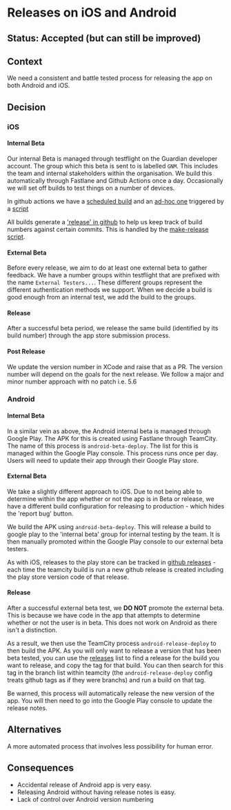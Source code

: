 # Releases on iOS and Android

## Status: Accepted (but can still be improved)

## Context

We need a consistent and battle tested process for releasing the app on both Android and iOS.

## Decision

### iOS

#### Internal Beta

Our internal Beta is managed through testflight on the Guardian developer account. The group which this beta is sent to is labelled `GNM`. This includes the team and internal stakeholders within the organisation. We build this automatically through Fastlane and Github Actions once a day. Occasionally we will set off builds to test things on a number of devices.

In github actions we have a [scheduled build](https://github.com/guardian/editions/actions?query=workflow%3Ascheduled-ios-beta) and an [ad-hoc one](https://github.com/guardian/editions/actions?query=workflow%3A%22Upload+ios-beta%22) triggered by a [script](https://github.com/guardian/editions/blob/main/script/upload-ios-build.sh)

All builds generate a ['release' in github](https://github.com/guardian/editions/releases) to help us keep track of build numbers against certain commits. This is handled by the [make-release script](https://github.com/guardian/editions/blob/main/script/make-release.js).

#### External Beta

Before every release, we aim to do at least one external beta to gather feedback. We have a number groups within testflight that are prefixed with the name `External Testers...`. These different groups represent the different authentication methods we support. When we decide a build is good enough from an internal test, we add the build to the groups.

#### Release

After a successful beta period, we release the same build (identified by its build number) through the app store submission process.

#### Post Release

We update the version number in XCode and raise that as a PR. The version number will depend on the goals for the next release. We follow a major and minor number approach with no patch i.e. 5.6

### Android

#### Internal Beta

In a similar vein as above, the Android internal beta is managed through Google Play. The APK for this is created using Fastlane through TeamCity. The name of this process is `android-beta-deploy`. The list for this is managed within the Google Play console. This process runs once per day. Users will need to update their app through their Google Play store.

#### External Beta

We take a slightly different approach to iOS. Due to not being able to determine within the app whether or not the app is in Beta or release, we have a different build configuration for releasing to production - which hides the 'report bug' button.

We build the APK using `android-beta-deploy`. This will release a build to google play to the 'internal beta' group for internal testing by the team. It is then manually promoted within the Google Play console to our external beta testers.

As with iOS, releases to the play store can be tracked in [github releases](https://github.com/guardian/editions/releases) - each time the teamcity build is run a new github release is created including the play store version code of that release.

#### Release

After a successful external beta test, we **DO NOT** promote the external beta. This is because we have code in the app that attempts to determine whether or not the user is in beta. This does not work on Android as there isn't a distinction.

As a result, we then use the TeamCity process `android-release-deploy` to then build the APK. As you will only want to release a version that has been beta tested, you can use the [releases](https://github.com/guardian/editions/releases) list to find a release for the build you want to release, and copy the tag for that build. You can then search for this tag in the branch list within teamcity (the `android-release-deploy` config treats github tags as if they were branchs) and run a build on that tag.

Be warned, this process will automatically release the new version of the app. You will then need to go into the Google Play console to update the release notes.

## Alternatives

A more automated process that involves less possibility for human error.

## Consequences

-   Accidental release of Android app is very easy.
-   Releasing Android without having release notes is easy.
-   Lack of control over Android version numbering
